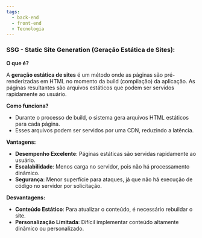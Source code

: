 ```yaml
---
tags:
  - back-end
  - front-end
  - Tecnologia
---
```

### **SSG - Static Site Generation (Geração Estática de Sites):**

**O que é?**

A **geração estática de sites** é um método onde as páginas são pré-renderizadas em HTML no momento da build (compilação) da aplicação. As páginas resultantes são arquivos estáticos que podem ser servidos rapidamente ao usuário.

**Como funciona?**

- Durante o processo de build, o sistema gera arquivos HTML estáticos para cada página.
- Esses arquivos podem ser servidos por uma CDN, reduzindo a latência.

**Vantagens:**

- **Desempenho Excelente**: Páginas estáticas são servidas rapidamente ao usuário.
- **Escalabilidade**: Menos carga no servidor, pois não há processamento dinâmico.
- **Segurança**: Menor superfície para ataques, já que não há execução de código no servidor por solicitação.

**Desvantagens:**

- **Conteúdo Estático**: Para atualizar o conteúdo, é necessário rebuildar o site.
- **Personalização Limitada**: Difícil implementar conteúdo altamente dinâmico ou personalizado.